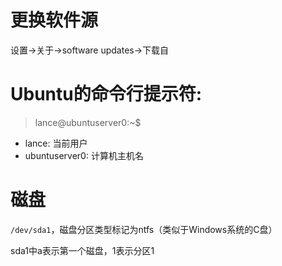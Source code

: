 # 更换软件源

设置->关于->software updates->下载自

# Ubuntu的命令行提示符:

> lance@ubuntuserver0:~$

* lance: 当前用户
* ubuntuserver0: 计算机主机名

# 磁盘

`/dev/sda1`，磁盘分区类型标记为ntfs（类似于Windows系统的C盘）

sda1中a表示第一个磁盘，1表示分区1

